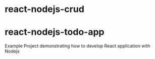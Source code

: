# react-nodejs-crud
# react-nodejs-todo-app
Example Project demonstrating how to develop React application with Nodejs 
